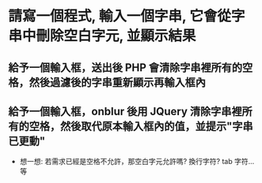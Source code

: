 # 請寫一個程式, 輸入一個字串, 它會從字串中刪除空白字元, 並顯示結果

## 給予一個輸入框，送出後 PHP 會清除字串裡所有的空格，然後過濾後的字串重新顯示再輸入框內

## 給予一個輸入框，onblur 後用 JQuery 清除字串裡所有的空格，然後取代原本輸入框內的值，並提示"字串已更動"

- 想一想: 若需求已經是空格不允許，那空白字元允許嗎? 換行字符? tab 字符...等
